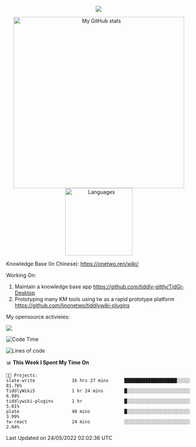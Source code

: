<a href="https://github.com/linonetwo">
    <p align="center">
        <img src="https://github-profile-trophy.vercel.app/?username=linonetwo&column=7&theme=onedark"/>
    </p>
</a>
<a align="center" href="https://github.com/linonetwo">
  <p align="center">
    <img src="https://github-readme-stats.vercel.app/api?username=linonetwo&show_icons=true&count_private=true" alt="My GitHub stats" width="465"/>
    <img src="https://github-readme-stats.vercel.app/api/top-langs/?username=linonetwo&layout=compact&langs_count=10" alt="Languages" height="183">
  </p>
</a>

Knowledge Base (In Chinese): https://onetwo.ren/wiki/

Working On: 

1. Maintain a knowledge base app https://github.com/tiddly-gittly/TidGi-Desktop
1. Prototyping many KM tools using tw as a rapid prototype platform https://github.com/linonetwo/tiddlywiki-plugins

My opensource activieies:

![](https://visitor-badge.glitch.me/badge?page_id=linonetwo.linonetwo)

<!--START_SECTION:waka-->
![Code Time](http://img.shields.io/badge/Code%20Time-0%20secs-blue)

![Lines of code](https://img.shields.io/badge/From%20Hello%20World%20I%27ve%20Written-2%20Million%20lines%20of%20code-blue)

📊 **This Week I Spent My Time On** 

```text
🐱‍💻 Projects: 
slate-write              16 hrs 27 mins      ████████████████████░░░░░   81.76% 
TiddlyWiki5              1 hr 24 mins        █░░░░░░░░░░░░░░░░░░░░░░░░   6.98% 
tiddlywiki-plugins       1 hr                █░░░░░░░░░░░░░░░░░░░░░░░░   5.01% 
plate                    48 mins             █░░░░░░░░░░░░░░░░░░░░░░░░   3.99% 
tw-react                 24 mins             ░░░░░░░░░░░░░░░░░░░░░░░░░   2.04%

```


 Last Updated on 24/05/2022 02:02:36 UTC
<!--END_SECTION:waka-->
